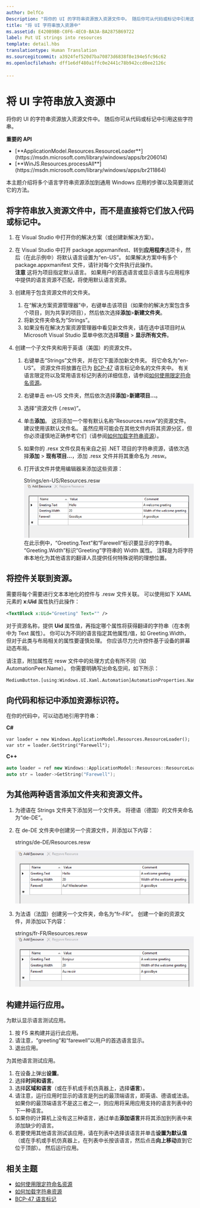 ```yaml
---
author: DelfCo
Description: "将你的 UI 的字符串资源放入资源文件中。 随后你可从代码或标记中引用这些字符串。"
title: "将 UI 字符串放入资源中"
ms.assetid: E420B9BB-C0F6-4EC0-BA3A-BA2875B69722
label: Put UI strings into resources
template: detail.hbs
translationtype: Human Translation
ms.sourcegitcommit: a3924fef520d7ba70873d6838f8e194e5fc96c62
ms.openlocfilehash: dff1e6df480a1ffc0e2441c78b942ccd0ee2126c

---
```


# <a name="put-ui-strings-into-resources"></a>将 UI 字符串放入资源中
<link rel="stylesheet" href="https://az835927.vo.msecnd.net/sites/uwp/Resources/css/custom.css">

将你的 UI 的字符串资源放入资源文件中。 随后你可从代码或标记中引用这些字符串。

<div class="important-apis" >
<b>重要的 API</b><br/>
<ul>
<li>[**ApplicationModel.Resources.ResourceLoader**](https://msdn.microsoft.com/library/windows/apps/br206014)</li>
<li>[**WinJS.Resources.processAll**](https://msdn.microsoft.com/library/windows/apps/br211864)</li>
</ul>
</div>


本主题介绍将多个语言字符串资源添加到通用 Windows 应用的步骤以及简要测试它的方法。

## <a name="put-strings-into-resource-files-instead-of-putting-them-directly-in-code-or-markup"></a>将字符串放入资源文件中，而不是直接将它们放入代码或标记中。


1.  在 Visual Studio 中打开你的解决方案（或创建新解决方案）。

2.  在 Visual Studio 中打开 package.appxmanifest、转到**应用程序**选项卡，然后（在此示例中）将默认语言设置为“en-US”。 如果解决方案中有多个 package.appxmanifest 文件，请针对每个文件执行此操作。
    <br>**注意** 这将为项目指定默认语言。 如果用户的首选语言或显示语言与应用程序中提供的语言资源不匹配，将使用默认语言资源。
3.  创建用于包含资源文件的文件夹。
    1.  在“解决方案资源管理器”中，右键单击该项目（如果你的解决方案包含多个项目，则为共享的项目），然后依次选择**添加**&gt;**新建文件夹**。
    2.  将新文件夹命名为“Strings”。
    3.  如果没有在解决方案资源管理器中看见新文件夹，请在选中该项目时从 Microsoft Visual Studio 菜单中依次选择**项目** &gt; **显示所有文件**。

4.  创建一个子文件夹和用于英语（美国）的资源文件。
    1.  右键单击“Strings”文件夹，并在它下面添加新文件夹。 将它命名为“en-US”。 资源文件将放置在已为 [BCP-47](http://go.microsoft.com/fwlink/p/?linkid=227302) 语言标记命名的文件夹中。 有关语言限定符以及常用语言标记列表的详细信息，请参阅[如何使用限定符命名资源](https://msdn.microsoft.com/library/windows/apps/xaml/hh965324)。
    2.  右键单击 en-US 文件夹，然后依次选择**添加**&gt;**新建项目…**。
    3.  选择“资源文件 (.resw)”。

    4.  单击**添加**。 这将添加一个带有默认名称“Resources.resw”的资源文件。 建议使用该默认文件名。 虽然应用可能会在其他文件内将其资源分区，但你必须谨慎地正确参考它们（请参阅[如何加载字符串资源](https://msdn.microsoft.com/library/windows/apps/xaml/hh965323)）。
    5.  如果你的 .resx 文件仅具有来自之前 .NET 项目的字符串资源，请依次选择**添加** &gt; **现有项目…**，添加 .resx 文件并将其重命名为 .resw。
    6.  打开该文件并使用编辑器来添加这些资源：


        Strings/en-US/Resources.resw ![add resource, english](images/addresource-en-us.png) 在此示例中，“Greeting.Text”和“Farewell”标识要显示的字符串。 “Greeting.Width”标识“Greeting”字符串的 Width 属性。 注释是为将字符串本地化为其他语言的翻译人员提供任何特殊说明的理想位置。

## <a name="associate-controls-to-resources"></a>将控件关联到资源。

需要将每个需要进行文本本地化的控件与 .resw 文件关联。 可以使用如下 XAML 元素的 **x:Uid** 属性执行此操作：

```XML
<TextBlock x:Uid="Greeting" Text="" />
```

对于资源名称，提供 **Uid** 属性值，再指定哪个属性将获得翻译的字符串（在本例中为 Text 属性）。 你可以为不同的语言指定其他属性/值，如 Greeting.Width，但对于此类与布局相关的属性要谨慎处理。 你应该尽力允许控件基于设备的屏幕动态布局。

请注意，附加属性在 resw 文件中的处理方式会有所不同（如 AutomationPeer.Name）。 你需要明确写出命名空间，如下所示：

```XML
MediumButton.[using:Windows.UI.Xaml.Automation]AutomationProperties.Name</code></pre></td>
```

## <a name="add-string-resource-identifiers-to-code-and-markup"></a>向代码和标记中添加资源标识符。

在你的代码中，可以动态地引用字符串：

**C#**
```CSharp
var loader = new Windows.ApplicationModel.Resources.ResourceLoader();
var str = loader.GetString("Farewell");
```

**C++**
```cpp
auto loader = ref new Windows::ApplicationModel::Resources::ResourceLoader();
auto str = loader->GetString("Farewell");
```


## <a name="add-folders-and-resource-files-for-two-additional-languages"></a>为其他两种语言添加文件夹和资源文件。


1.  为德语在 Strings 文件夹下添加另一个文件夹。 将德语（德国）的文件夹命名为“de-DE”。
2.  在 de-DE 文件夹中创建另一个资源文件，并添加以下内容：

    strings/de-DE/Resources.resw

    ![添加资源，德语](images/addresource-de-de.png)


3.  为法语（法国）创建另一个文件夹，命名为“fr-FR”。 创建一个新的资源文件，并添加以下内容：

    strings/fr-FR/Resources.resw ![add resource, french](images/addresource-fr-fr.png)

## <a name="build-and-run-the-app"></a>构建并运行应用。


为默认显示语言测试应用。

1.  按 F5 来构建并运行此应用。
2.  请注意，“greeting”和“farewell”以用户的首选语言显示。
3.  退出应用。

为其他语言测试应用。

1.  在设备上弹出**设置**。
2.  选择**时间和语言**。
3.  选择**区域和语言**（或在手机或手机仿真器上，选择**语言**）。
4.  请注意，运行应用时显示的语言是列出的最顶端语言，即英语、德语或法语。 如果你的最顶端语言不是这三者之一，则应用将采用应用支持的语言列表中的下一种语言。
5.  如果你的计算机上没有这三种语言，通过单击**添加语言**并将其添加到列表中来添加缺少的语言。
6.  若要使用其他语言测试该应用，请在列表中选择该语言并单击**设置为默认值**（或在手机或手机仿真器上，在列表中长按该语言，然后点击**向上移动**直到它位于顶部）。 然后运行应用。

## <a name="related-topics"></a>相关主题


* [如何使用限定符命名资源](https://msdn.microsoft.com/library/windows/apps/xaml/hh965324)
* [如何加载字符串资源](https://msdn.microsoft.com/library/windows/apps/xaml/hh965323)
* [BCP-47 语言标记](http://go.microsoft.com/fwlink/p/?linkid=227302)
 

 






<!--HONumber=Dec16_HO2-->


